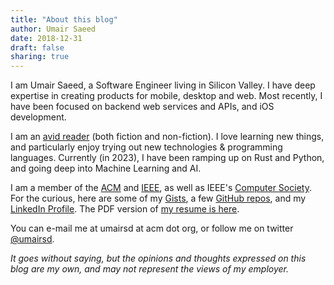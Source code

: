 ```yaml
---
title: "About this blog"
author: Umair Saeed
date: 2018-12-31
draft: false
sharing: true
---
```



I am Umair Saeed, a Software Engineer living in Silicon Valley. I have deep expertise in creating products for mobile, desktop and web. Most recently, I have been focused on backend web services and APIs, and iOS development.

I am an [avid reader](http://www.goodreads.com/umairsd) (both fiction and non-fiction). I love learning new things, and particularly enjoy trying out new technologies & programming languages. Currently (in 2023), I have been ramping up on Rust and Python, and going deep into Machine Learning and AI.

I am a member of the [ACM](http://www.acm.org) and [IEEE](http://www.ieee.org), as well as IEEE's [Computer Society](http://www.computer.org). For the curious, here are some of my [Gists](https://gist.github.com/umairsd), a few [GitHub repos](https://github.com/umairsd), and my [LinkedIn Profile](https://www.linkedin.com/in/umairsd). The PDF version of [my resume is here](/data/UmairSaeedResume.pdf).

You can e-mail me at umairsd at acm dot org, or follow me on twitter [@umairsd](https://twitter.com/umairsd).

*It goes without saying, but the opinions and thoughts expressed on this blog are my own, and may not represent the views of my employer.*

